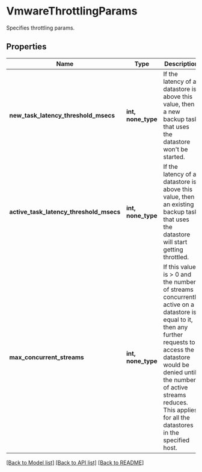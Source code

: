 # VmwareThrottlingParams

Specifies throttling params.

## Properties
Name | Type | Description | Notes
------------ | ------------- | ------------- | -------------
**new_task_latency_threshold_msecs** | **int, none_type** | If the latency of a datastore is above this value, then a new backup task that uses the datastore won&#39;t be started. | [optional] 
**active_task_latency_threshold_msecs** | **int, none_type** | If the latency of a datastore is above this value, then an existing backup task that uses the datastore will start getting throttled. | [optional] 
**max_concurrent_streams** | **int, none_type** | If this value is &gt; 0 and the number of streams concurrently active on a datastore is equal to it, then any further requests to access the datastore would be denied until the number of active streams reduces. This applies for all the datastores in the specified host. | [optional] 

[[Back to Model list]](../README.md#documentation-for-models) [[Back to API list]](../README.md#documentation-for-api-endpoints) [[Back to README]](../README.md)


